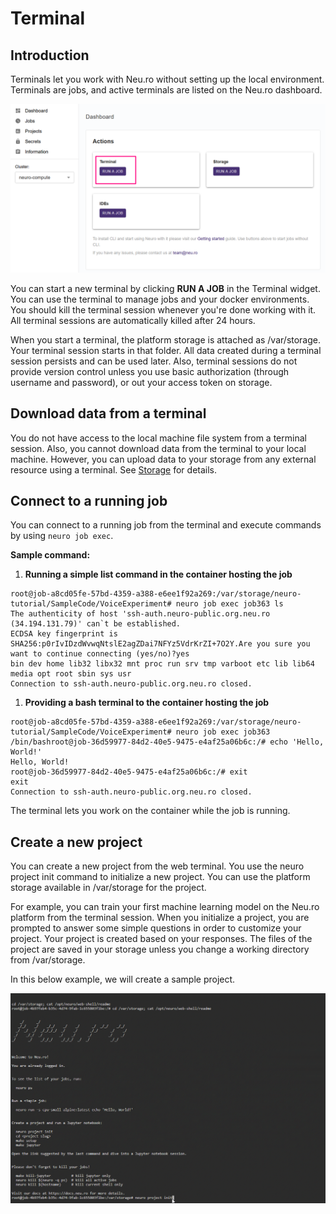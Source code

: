 # Terminal

## Introduction

Terminals let you work with Neu.ro without setting up the local environment. Terminals are jobs, and active terminals are listed on the Neu.ro dashboard.

![Terminal widget](../.gitbook/assets/image%20%287%29.png)

You can start a new terminal by clicking **RUN A JOB** in the Terminal widget. You can use the terminal to manage jobs and your docker environments. You should kill the terminal session whenever you're done working with it. All terminal sessions are automatically killed after 24 hours.

When you start a terminal, the platform storage is attached as /var/storage. Your terminal session starts in that folder. All data created during a terminal session persists and can be used later. Also, terminal sessions do not provide version control unless you use basic authorization \(through username and password\), or out your access token on storage.

## Download data from a terminal

You do not have access to the local machine file system from a terminal session. Also, you cannot download data from the terminal to your local machine. However, you can upload data to your storage from any external resource using a terminal. See [Storage](https://github.com/neuromation/platform-docs/tree/8c2237b1dbb6b440fcdeb85fbe5156280f490138/web/link%20to%20Storage%20docs/README.md) for details.

## Connect to a running job

You can connect to a running job from the terminal and execute commands by using `neuro job exec`.

**Sample command:**

1. **Running a simple list command in the container hosting the job**

```text
root@job-a8cd05fe-57bd-4359-a388-e6ee1f92a269:/var/storage/neuro-tutorial/SampleCode/VoiceExperiment# neuro job exec job363 ls
The authenticity of host 'ssh-auth.neuro-public.org.neu.ro (34.194.131.79)' can`t be established.
ECDSA key fingerprint is SHA256:p0rIvIDzdWvwqNtslE2agZDai7NFYz5VdrKrZI+7O2Y.Are you sure you want to continue connecting (yes/no)?yes
bin dev home lib32 libx32 mnt proc run srv tmp varboot etc lib lib64 media opt root sbin sys usr
Connection to ssh-auth.neuro-public.org.neu.ro closed.
```

1. **Providing a bash terminal to the container hosting the job**

```text
root@job-a8cd05fe-57bd-4359-a388-e6ee1f92a269:/var/storage/neuro-tutorial/SampleCode/VoiceExperiment# neuro job exec job363 /bin/bashroot@job-36d59977-84d2-40e5-9475-e4af25a06b6c:/# echo 'Hello, World!'
Hello, World!
root@job-36d59977-84d2-40e5-9475-e4af25a06b6c:/# exit
exit
Connection to ssh-auth.neuro-public.org.neu.ro closed.
```

The terminal lets you work on the container while the job is running.

## Create a new project

You can create a new project from the web terminal. You use the neuro project init command to initialize a new project. You can use the platform storage available in /var/storage for the project.

For example, you can train your first machine learning model on the Neu.ro platform from the terminal session. When you initialize a project, you are prompted to answer some simple questions in order to customize your project. Your project is created based on your responses. The files of the project are saved in your storage unless you change a working directory from /var/storage.

In this below example, we will create a sample project.

![](../.gitbook/assets/ProjectIniti.gif)


